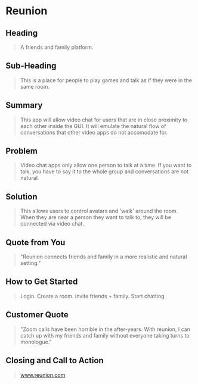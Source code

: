 # Reunion #

<!--
> This material was originally posted [here](http://www.quora.com/What-is-Amazons-approach-to-product-development-and-product-management). It is reproduced here for posterities sake.

There is an approach called "working backwards" that is widely used at Amazon. They work backwards from the customer, rather than starting with an idea for a product and trying to bolt customers onto it. While working backwards can be applied to any specific product decision, using this approach is especially important when developing new products or features.

For new initiatives a product manager typically starts by writing an internal press release announcing the finished product. The target audience for the press release is the new/updated product's customers, which can be retail customers or internal users of a tool or technology. Internal press releases are centered around the customer problem, how current solutions (internal or external) fail, and how the new product will blow away existing solutions.

If the benefits listed don't sound very interesting or exciting to customers, then perhaps they're not (and shouldn't be built). Instead, the product manager should keep iterating on the press release until they've come up with benefits that actually sound like benefits. Iterating on a press release is a lot less expensive than iterating on the product itself (and quicker!).

If the press release is more than a page and a half, it is probably too long. Keep it simple. 3-4 sentences for most paragraphs. Cut out the fat. Don't make it into a spec. You can accompany the press release with a FAQ that answers all of the other business or execution questions so the press release can stay focused on what the customer gets. My rule of thumb is that if the press release is hard to write, then the product is probably going to suck. Keep working at it until the outline for each paragraph flows.

Oh, and I also like to write press-releases in what I call "Oprah-speak" for mainstream consumer products. Imagine you're sitting on Oprah's couch and have just explained the product to her, and then you listen as she explains it to her audience. That's "Oprah-speak", not "Geek-speak".

Once the project moves into development, the press release can be used as a touchstone; a guiding light. The product team can ask themselves, "Are we building what is in the press release?" If they find they're spending time building things that aren't in the press release (overbuilding), they need to ask themselves why. This keeps product development focused on achieving the customer benefits and not building extraneous stuff that takes longer to build, takes resources to maintain, and doesn't provide real customer benefit (at least not enough to warrant inclusion in the press release).
 -->

## Heading ##
  > A friends and family platform.

## Sub-Heading ##
  > This is a place for people to play games and talk as if they were in the same room.

## Summary ##
  > This app will allow video chat for users that are in close proximity to each other inside the GUI. It will emulate the natural flow of conversations that other video apps do not accomodate for.

## Problem ##
  > Video chat apps only allow one person to talk at a time. If you want to talk, you have to say it to the whole group and conversations are not natural.

## Solution ##
  > This allows users to control avatars and 'walk' around the room. When they are near a person they want to talk to, they will be connected via video chat.

## Quote from You ##
  > "Reunion connects friends and family in a more realistic and natural setting."

## How to Get Started ##
  > Login. Create a room. Invite friends + family. Start chatting.

## Customer Quote ##
  > "Zoom calls have been horrible in the after-years. With reunion, I can catch up with my friends and family without everyone taking turns to monologue."

## Closing and Call to Action ##
  > www.reunion.com